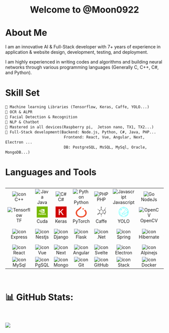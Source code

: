 <h1 align="center" title="I'm happy to see you here">Welcome to @Moon0922</h1>

# About Me

I am an innovative AI & Full-Stack developer with 7+ years of experience in application & website design, development, testing, and deployment.

I am highly experienced in writing codes and algorithms and building neural networks through various programming languages (Generally C, C++, C#, and Python).


# Skill Set

    🔹 Machine learning Libraries (Tensorflow, Keras, Caffe, YOLO...)
    🔹 OCR & ALPR
    🔹 Facial Detection & Recognition
    🔹 NLP & Chatbot
    🔹 Mastered in all devices(Raspberry pi,  Jetson nano, TX1, TX2...)
    🔹 Full-Stack development(Backend: Node.js, Python, C#, Java, PHP...
                              Frontend: React, Vue, Angular, Next, Electron ...
                              DB: PostgreSQL, MsSQL, MySql, Oracle, MongoDB...)

# Languages and Tools

<div style="display: flex; align-items: flex-start; align-content: center">  
<table style="text-align: center;">  
  <tr>  
    <td align="center" width="80" align="center" width="80">  
      <img  width="35" height="35" src="https://skillicons.dev/icons?i=cpp" alt="icon" alt="C++" />  
      <br>C++  
    </td>  
    <td align="center" width="80">  
      <img  width="35" height="35" src="https://skillicons.dev/icons?i=java" alt="Java" />  
      <br>Java  
    </td>  
    <td align="center" width="80">  
      <img  width="35" height="35" src="https://skillicons.dev/icons?i=cs" alt="C#" />  
      <br>C#  
    </td> 
    <td align="center" width="80">  
      <img  width="35" height="35" src="https://skillicons.dev/icons?i=python" alt="Python" />  
      <br>Python  
    </td> 
    <td align="center" width="80">  
      <img  width="35" height="35" src="https://skillicons.dev/icons?i=php" alt="PHP" />  
      <br>PHP  
    </td>  
    <td align="center" width="80">  
      <img  width="35" height="35" src="https://skillicons.dev/icons?i=js" alt="Javascript" />  
      <br>Javascript  
    </td>
    <td align="center" width="80">  
      <img  width="35" height="35" src="https://skillicons.dev/icons?i=nodejs" alt="Go" />  
      <br>NodeJs  
    </td>   
    <td align="center" width="80">  
      <img  width="35" height="35" src="https://skillicons.dev/icons?i=ts" alt="TypeScript" />  
      <br>TS  
    </td>  
    <td align="center" width="80">  
    <img  width="35" height="35" src="https://skillicons.dev/icons?i=html" alt="HTML" />  
      <br>HTML  
    </td>  
    <td align="center" width="80">  
      <img  width="35" height="35" src="https://skillicons.dev/icons?i=css" alt="CSS" />  
      <br>CSS  
    </td> 
  </tr>  
  <tr>  
    <td align="center" width="80">  
        <img  width="35" height="35" src="https://skillicons.dev/icons?i=tensorflow" alt="Tensorflow" />  
      <br>TF  
    </td>  
    <td align="center" width="80">  
      <img  width="35" height="35" src="assets/cuda.png" alt="Cuda" />  
      <br>Cuda
    </td>  
    <td align="center" width="80">  
      <img  width="35" height="35" src="assets/keras.png" alt="Keras" />  
      <br>Keras  
    </td>  
    <td align="center" width="80">  
      <img  width="35" height="35" src="assets/pytorch.svg" alt="PyTorch" />  
      <br>PyTorch  
    </td>  
    <td align="center" width="80">  
      <img  width="35" height="35" src="assets/caffe.png" alt="Caffe" />  
      <br>Caffe  
    </td>
    <td align="center" width="80">  
      <img  width="35" height="35" src="assets/darknet_notext.png" alt="YOLO" />  
      <br>YOLO  
    </td>
        <td align="center" width="80">  
      <img  width="35" height="35" src="https://skillicons.dev/icons?i=opencv" alt="OpenCV" />  
      <br>OpenCV  
    </td>    
    <td align="center" width="80">  
      <img  width="35" height="35" src="assets/openai.png" alt="OpenAI" />  
      <br>OpenAI  
    </td>  
    <td align="center" width="80">  
      <img  width="35" height="35" src="assets/alpr.png" alt="ALPR" />  
      <br>ALPR  
    </td>  
    <td align="center" width="80">  
      <img  width="35" height="35" src="assets/face.jpg" alt="Face Recognition" />  
      <br>Face 
    </td>  
  </tr>  
  <tr>  
    <td align="center" width="80">  
      <img  width="35" height="35" src="https://skillicons.dev/icons?i=express" alt="icon" alt="Express" />  
      <br>Express  
    </td>
    <td align="center" width="80">  
      <img  width="35" height="35" src="https://skillicons.dev/icons?i=nestjs" alt="icon" alt="Nestjs" />  
      <br>Nestjs  
    </td>
    <td align="center" width="80">  
      <img  width="35" height="35" src="https://skillicons.dev/icons?i=django" alt="icon" alt="Django" />  
      <br>Django  
    </td>
    <td align="center" width="80">  
      <img  width="35" height="35" src="https://skillicons.dev/icons?i=flask" alt="icon" alt="Flask" />  
      <br>Flask  
    </td>
    <td align="center" width="80">  
      <img  width="35" height="35" src="https://skillicons.dev/icons?i=dotnet" alt="icon" alt=".Net" />  
      <br>.Net  
    </td>
    <td align="center" width="80">  
      <img  width="35" height="35" src="https://skillicons.dev/icons?i=spring" alt="icon" alt="Spring" />  
      <br>Spring  
    </td>
    <td align="center" width="80">  
      <img  width="35" height="35" src="https://skillicons.dev/icons?i=hibernate" alt="icon" alt="Hibernate" />  
      <br>Hibernate  
    </td>
    <td align="center" width="80">  
      <img  width="35" height="35" src="https://skillicons.dev/icons?i=wordpress" alt="icon" alt="WordPress" />  
      <br>WordPress  
    </td>
    <td align="center" width="80">  
      <img  width="35" height="35" src="assets/ci-logo.png" alt="icon" alt="CI" />  
      <br>CI  
    </td>
    <td align="center" width="80">  
      <img  width="35" height="35" src="https://skillicons.dev/icons?i=laravel" alt="icon" alt="Laravel" />  
      <br>Laravel  
    </td>
  </tr>
  <tr>  
    <td align="center" width="80">  
      <img  width="35" height="35" src="https://skillicons.dev/icons?i=react" alt="icon" alt="React" />  
      <br>React  
    </td>
    <td align="center" width="80">  
      <img  width="35" height="35" src="https://skillicons.dev/icons?i=vue" alt="icon" alt="Vue" />  
      <br>Vue  
    </td>
    <td align="center" width="80">  
      <img  width="35" height="35" src="https://skillicons.dev/icons?i=next" alt="icon" alt="Next" />  
      <br>Next  
    </td>
    <td align="center" width="80">  
      <img  width="35" height="35" src="https://skillicons.dev/icons?i=angular" alt="icon" alt="Angular" />  
      <br>Angular  
    </td>
    <td align="center" width="80">  
      <img  width="35" height="35" src="https://skillicons.dev/icons?i=svelte" alt="icon" alt="Svelte" />  
      <br>Svelte  
    </td>
    <td align="center" width="80">  
      <img  width="35" height="35" src="https://skillicons.dev/icons?i=electron" alt="icon" alt="Electron" />  
      <br>Electron  
    </td>
    <td align="center" width="80">  
      <img  width="35" height="35" src="https://skillicons.dev/icons?i=alpinejs" alt="icon" alt="Alpinejs" />  
      <br>Alpinejs  
    </td>
    <td align="center" width="80">  
      <img  width="35" height="35" src="https://skillicons.dev/icons?i=tailwind" alt="icon" alt="Tailwind" />  
      <br>Tailwind  
    </td>
    <td align="center" width="80">  
      <img  width="35" height="35" src="https://skillicons.dev/icons?i=threejs" alt="icon" alt="Threejs" />  
      <br>Threejs  
    </td>
    <td align="center" width="80">  
      <img  width="35" height="35" src="https://skillicons.dev/icons?i=bootstrap" alt="icon" alt="Bootstrap" />  
      <br>BS  
    </td>
  </tr>
  <tr>  
    <td align="center" width="80">  
      <img  width="35" height="35" src="https://skillicons.dev/icons?i=mysql" alt="icon" alt="MySql" />  
      <br>MySql  
    </td>
    <td align="center" width="80">  
      <img  width="35" height="35" src="https://skillicons.dev/icons?i=postgresql" alt="icon" alt="PostgreSQL" />  
      <br>PgSQL  
    </td>
    <td align="center" width="80">  
      <img  width="35" height="35" src="https://skillicons.dev/icons?i=mongodb" alt="icon" alt="MongoDB" />  
      <br>Mongo
    </td>
    <td align="center" width="80">  
      <img  width="35" height="35" src="https://skillicons.dev/icons?i=git" alt="icon" alt="Git" />  
      <br>Git  
    </td>
    <td align="center" width="80">  
      <img  width="35" height="35" src="https://skillicons.dev/icons?i=github" alt="icon" alt="GitHub" />  
      <br>GitHub  
    </td>
    <td align="center" width="80">  
      <img  width="35" height="35" src="https://skillicons.dev/icons?i=stackoverflow" alt="icon" alt="Stackoverflow" />  
      <br>Stack  
    </td>
    <td align="center" width="80">  
      <img  width="35" height="35" src="https://skillicons.dev/icons?i=docker" alt="icon" alt="Docker" />  
      <br>Docker  
    </td>
    <td align="center" width="80">  
      <img  width="35" height="35" src="https://techstack-generator.vercel.app/nginx-icon.svg" alt="icon" alt="Nginx" />  
      <br>Nginx  
    </td>
    <td align="center" width="80">  
      <img  width="35" height="35" src="https://techstack-generator.vercel.app/aws-icon.svg" alt="icon" alt="AWS" />  
      <br>AWS  
    </td>
    <td align="center" width="80">  
      <img  width="35" height="35" src="https://skillicons.dev/icons?i=raspberrypi" alt="icon" alt="RaspberryPi" />  
      <br>RP 
    </td>
  </tr>
</table>  
</div>
<br/>    
  
# 📊 GitHub Stats:  
<img width="400" src="https://github-readme-stats.vercel.app/api?username=Moon0922&count_private=true&show_icons=true&theme=react"  alt=""/> <img width="425" src="https://streak-stats.demolab.com/?user=Moon0922&theme=react"  alt=""/><br>  
 <img width="830" src="https://github-readme-activity-graph.vercel.app/graph?username=Moon0922&bg_color=21232a&color=a8eeff&line=61dafb&point=f0fcff&area=true&hide_border=false" /><br>
<img height="240em" src="https://github-readme-stats.vercel.app/api/top-langs/?username=Moon0922&layout=donut" alt=""/><br>
